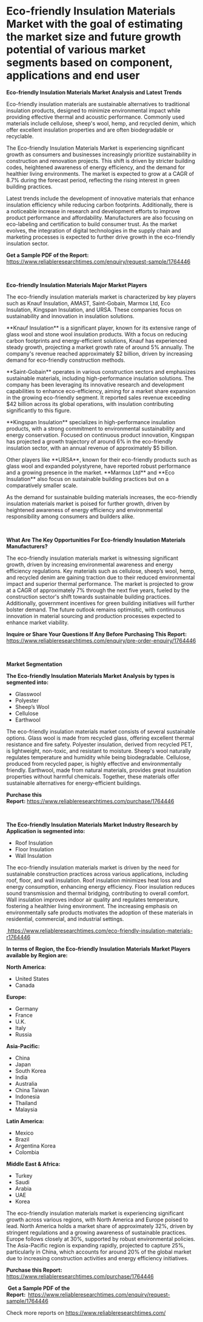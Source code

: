 <p><h1>Eco-friendly Insulation Materials Market with the goal of estimating the market size and future growth potential of various market segments based on component, applications and end user</h1></p><p><strong>Eco-friendly Insulation Materials Market Analysis and Latest Trends</strong></p>
<p><p>Eco-friendly insulation materials are sustainable alternatives to traditional insulation products, designed to minimize environmental impact while providing effective thermal and acoustic performance. Commonly used materials include cellulose, sheep's wool, hemp, and recycled denim, which offer excellent insulation properties and are often biodegradable or recyclable. </p><p>The Eco-friendly Insulation Materials Market is experiencing significant growth as consumers and businesses increasingly prioritize sustainability in construction and renovation projects. This shift is driven by stricter building codes, heightened awareness of energy efficiency, and the demand for healthier living environments. The market is expected to grow at a CAGR of 8.7% during the forecast period, reflecting the rising interest in green building practices. </p><p>Latest trends include the development of innovative materials that enhance insulation efficiency while reducing carbon footprints. Additionally, there is a noticeable increase in research and development efforts to improve product performance and affordability. Manufacturers are also focusing on eco-labeling and certification to build consumer trust. As the market evolves, the integration of digital technologies in the supply chain and marketing processes is expected to further drive growth in the eco-friendly insulation sector.</p></p>
<p><strong>Get a Sample PDF of the Report:&nbsp;</strong> <a href="https://www.reliableresearchtimes.com/enquiry/request-sample/1764446?utm_campaign=3313&utm_medium=2&utm_source=Github&utm_content=ia&utm_term=03042025&utm_id=eco-friendly-insulation-materials">https://www.reliableresearchtimes.com/enquiry/request-sample/1764446</a></p>
<p>&nbsp;</p>
<p><strong>Eco-friendly Insulation Materials Major Market Players</strong></p>
<p><p>The eco-friendly insulation materials market is characterized by key players such as Knauf Insulation, AMAST, Saint-Gobain, Marmox Ltd, Eco Insulation, Kingspan Insulation, and URSA. These companies focus on sustainability and innovation in insulation solutions.</p><p>**Knauf Insulation** is a significant player, known for its extensive range of glass wool and stone wool insulation products. With a focus on reducing carbon footprints and energy-efficient solutions, Knauf has experienced steady growth, projecting a market growth rate of around 5% annually. The company's revenue reached approximately $2 billion, driven by increasing demand for eco-friendly construction methods.</p><p>**Saint-Gobain** operates in various construction sectors and emphasizes sustainable materials, including high-performance insulation solutions. The company has been leveraging its innovative research and development capabilities to enhance eco-efficiency, aiming for a market share expansion in the growing eco-friendly segment. It reported sales revenue exceeding $42 billion across its global operations, with insulation contributing significantly to this figure.</p><p>**Kingspan Insulation** specializes in high-performance insulation products, with a strong commitment to environmental sustainability and energy conservation. Focused on continuous product innovation, Kingspan has projected a growth trajectory of around 6% in the eco-friendly insulation sector, with an annual revenue of approximately $5 billion.</p><p>Other players like **URSA**, known for their eco-friendly products such as glass wool and expanded polystyrene, have reported robust performance and a growing presence in the market. **Marmox Ltd** and **Eco Insulation** also focus on sustainable building practices but on a comparatively smaller scale.</p><p>As the demand for sustainable building materials increases, the eco-friendly insulation materials market is poised for further growth, driven by heightened awareness of energy efficiency and environmental responsibility among consumers and builders alike.</p></p>
<p>&nbsp;</p>
<p><strong>What Are The Key Opportunities For Eco-friendly Insulation Materials Manufacturers?</strong></p>
<p><p>The eco-friendly insulation materials market is witnessing significant growth, driven by increasing environmental awareness and energy efficiency regulations. Key materials such as cellulose, sheep’s wool, hemp, and recycled denim are gaining traction due to their reduced environmental impact and superior thermal performance. The market is projected to grow at a CAGR of approximately 7% through the next five years, fueled by the construction sector's shift towards sustainable building practices. Additionally, government incentives for green building initiatives will further bolster demand. The future outlook remains optimistic, with continuous innovation in material sourcing and production processes expected to enhance market viability.</p></p>
<p><strong>Inquire or Share Your Questions If Any Before Purchasing This Report:</strong> <a href="https://www.reliableresearchtimes.com/enquiry/pre-order-enquiry/1764446?utm_campaign=3313&utm_medium=2&utm_source=Github&utm_content=ia&utm_term=03042025&utm_id=eco-friendly-insulation-materials">https://www.reliableresearchtimes.com/enquiry/pre-order-enquiry/1764446</a></p>
<p>&nbsp;</p>
<p><strong>Market Segmentation</strong></p>
<p><strong>The Eco-friendly Insulation Materials Market Analysis by types is segmented into:</strong></p>
<p><ul><li>Glasswool</li><li>Polyester</li><li>Sheep’s Wool</li><li>Cellulose</li><li>Earthwool</li></ul></p>
<p><p>The eco-friendly insulation materials market consists of several sustainable options. Glass wool is made from recycled glass, offering excellent thermal resistance and fire safety. Polyester insulation, derived from recycled PET, is lightweight, non-toxic, and resistant to moisture. Sheep's wool naturally regulates temperature and humidity while being biodegradable. Cellulose, produced from recycled paper, is highly effective and environmentally friendly. Earthwool, made from natural materials, provides great insulation properties without harmful chemicals. Together, these materials offer sustainable alternatives for energy-efficient buildings.</p></p>
<p><strong>Purchase this Report:&nbsp;</strong><a href="https://www.reliableresearchtimes.com/purchase/1764446?utm_campaign=3313&utm_medium=2&utm_source=Github&utm_content=ia&utm_term=03042025&utm_id=eco-friendly-insulation-materials">https://www.reliableresearchtimes.com/purchase/1764446</a></p>
<p>&nbsp;</p>
<p><strong>The Eco-friendly Insulation Materials Market Industry Research by Application is segmented into:</strong></p>
<p><ul><li>Roof Insulation</li><li>Floor Insulation</li><li>Wall Insulation</li></ul></p>
<p><p>The eco-friendly insulation materials market is driven by the need for sustainable construction practices across various applications, including roof, floor, and wall insulation. Roof insulation minimizes heat loss and energy consumption, enhancing energy efficiency. Floor insulation reduces sound transmission and thermal bridging, contributing to overall comfort. Wall insulation improves indoor air quality and regulates temperature, fostering a healthier living environment. The increasing emphasis on environmentally safe products motivates the adoption of these materials in residential, commercial, and industrial settings.</p></p>
<p><a href="https://www.reliableresearchtimes.com/eco-friendly-insulation-materials-r1764446?utm_campaign=3313&utm_medium=2&utm_source=Github&utm_content=ia&utm_term=03042025&utm_id=eco-friendly-insulation-materials">&nbsp;https://www.reliableresearchtimes.com/eco-friendly-insulation-materials-r1764446</a></p>
<p><strong>In terms of Region, the Eco-friendly Insulation Materials Market Players available by Region are:</strong></p>
<p>
    <p> <strong> North America: </strong>
        <ul>
            <li>United States</li>
            <li>Canada</li>
        </ul>
        </p> 
    <p> <strong> Europe: </strong>
        <ul>
            <li>Germany</li>
            <li>France</li>
            <li>U.K.</li>
            <li>Italy</li>
            <li>Russia</li>
        </ul>
        </p> 
    <p> <strong> Asia-Pacific: </strong>
        <ul>
            <li>China</li>
            <li>Japan</li>
            <li>South Korea</li>
            <li>India</li>
            <li>Australia</li>
            <li>China Taiwan</li>
            <li>Indonesia</li>
            <li>Thailand</li>
            <li>Malaysia</li>
        </ul>
        </p> 
    <p> <strong> Latin America: </strong>
        <ul>
            <li>Mexico</li>
            <li>Brazil</li>
            <li>Argentina Korea</li>
            <li>Colombia</li>
        </ul>
        </p> 
    <p> <strong> Middle East & Africa: </strong>
        <ul>
            <li>Turkey</li>
            <li>Saudi</li>
            <li>Arabia</li>
            <li>UAE</li>
            <li>Korea</li>
        </ul>
    </p>
    </p>
<p><p>The eco-friendly insulation materials market is experiencing significant growth across various regions, with North America and Europe poised to lead. North America holds a market share of approximately 32%, driven by stringent regulations and a growing awareness of sustainable practices. Europe follows closely at 30%, supported by robust environmental policies. The Asia-Pacific region is expanding rapidly, projected to capture 25%, particularly in China, which accounts for around 20% of the global market due to increasing construction activities and energy efficiency initiatives.</p></p>
<p><strong>Purchase this Report: </strong><a href="https://www.reliableresearchtimes.com/purchase/1764446?utm_campaign=3313&utm_medium=2&utm_source=Github&utm_content=ia&utm_term=03042025&utm_id=eco-friendly-insulation-materials">https://www.reliableresearchtimes.com/purchase/1764446</a></p>
<p>&nbsp;<strong>Get a Sample PDF of the Report:&nbsp;&nbsp;</strong><a href="https://www.reliableresearchtimes.com/enquiry/request-sample/1764446?utm_campaign=3313&utm_medium=2&utm_source=Github&utm_content=ia&utm_term=03042025&utm_id=eco-friendly-insulation-materials">https://www.reliableresearchtimes.com/enquiry/request-sample/1764446</a></p>
<p><strong></strong></p>
<p>Check more reports on <a href="https://www.reliableresearchtimes.com/?utm_campaign=3313&utm_medium=2&utm_source=Github&utm_content=ia&utm_term=03042025&utm_id=eco-friendly-insulation-materials">https://www.reliableresearchtimes.com/</a></p>
